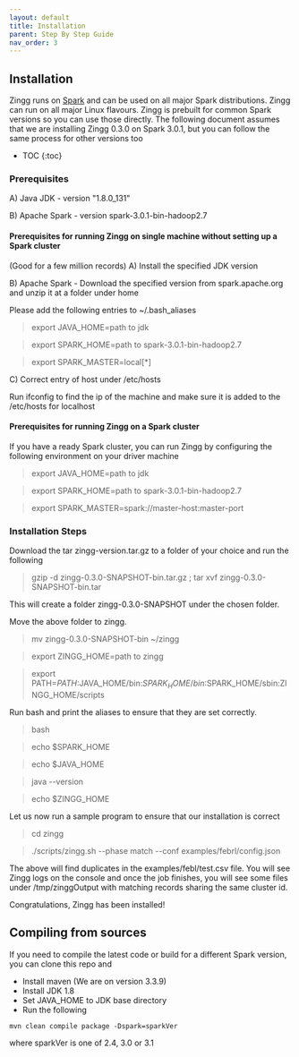 ```yaml
---
layout: default
title: Installation
parent: Step By Step Guide
nav_order: 3
---
```

## Installation

Zingg runs on [Spark](https://spark.apache.org) and can be used on all major Spark distributions. Zingg can run on all major Linux flavours.
Zingg is prebuilt for common Spark versions so you can use those directly. The following document assumes that we are installing Zingg 0.3.0 on Spark 3.0.1, but you can follow the same process for other versions too

- TOC
{:toc}

### Prerequisites 
A) Java JDK - version "1.8.0_131" 

B) Apache Spark - version spark-3.0.1-bin-hadoop2.7 

#### Prerequisites for running Zingg on single machine without setting up a Spark cluster
(Good for a few million records)
A) Install the specified JDK version

B) Apache Spark - Download the specified version from spark.apache.org and unzip it at a folder under home 

Please add the following entries to ~/.bash_aliases 

>export JAVA_HOME=path to jdk

>export SPARK_HOME=path to spark-3.0.1-bin-hadoop2.7

>export SPARK_MASTER=local[*]

C) Correct entry of host under /etc/hosts 

Run ifconfig to find the ip of the machine and make sure it is added to the /etc/hosts for localhost 

#### Prerequisites for running Zingg on a Spark cluster
If you have a ready Spark cluster, you can run Zingg by configuring the following environment on your driver machine
>export JAVA_HOME=path to jdk

>export SPARK_HOME=path to spark-3.0.1-bin-hadoop2.7

>export SPARK_MASTER=spark://master-host:master-port


### Installation Steps 

Download the tar zingg-version.tar.gz to a folder of your choice and run the following 

>gzip -d zingg-0.3.0-SNAPSHOT-bin.tar.gz ; tar xvf zingg-0.3.0-SNAPSHOT-bin.tar 

This will create a folder zingg-0.3.0-SNAPSHOT under the chosen folder. 
 
Move the above folder to zingg. 

>mv zingg-0.3.0-SNAPSHOT-bin ~/zingg 

>export ZINGG_HOME=path to zingg

>export PATH=$PATH:$JAVA_HOME/bin:$SPARK_HOME/bin:$SPARK_HOME/sbin:ZINGG_HOME/scripts 
 
Run bash and print the aliases to ensure that they are set correctly. 

>bash 

>echo $SPARK_HOME 

>echo $JAVA_HOME 

>java --version 

>echo $ZINGG_HOME 

 
Let us now run a sample program to ensure that our installation is correct 

>cd zingg 

>./scripts/zingg.sh --phase match --conf examples/febrl/config.json  

The above will find duplicates in the examples/febl/test.csv file. You will see Zingg logs on the console and once the job finishes, you will see some files under /tmp/zinggOutput with matching records sharing the same cluster id.


Congratulations, Zingg has been installed! 

## Compiling from sources
If you need to compile the latest code or build for a different Spark version, you can clone this repo and 

- Install maven (We are on version 3.3.9)
- Install JDK 1.8
- Set JAVA_HOME to JDK base directory
- Run the following

`mvn clean compile package -Dspark=sparkVer` 

where sparkVer is one of 2.4, 3.0 or 3.1


